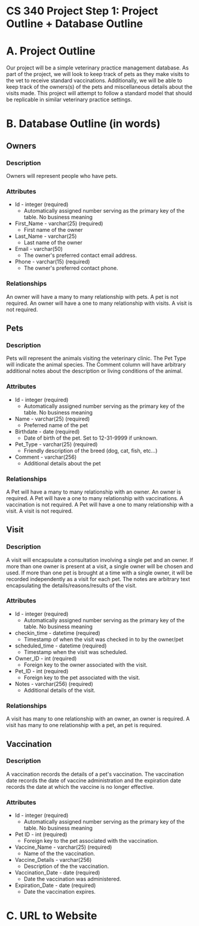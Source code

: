 # CS 340 Project Step 1: Project Outline + Database Outline

# A. Project Outline

Our project will be a simple veterinary practice management database. As part of the project, we will look to keep track of pets as they make visits to the vet to receive standard vaccinations. Additionally, we will be able to keep track of the owners(s) of the pets and miscellaneous details about the visits made. This project will attempt to follow a standard model that should be replicable in similar veterinary practice settings.

# B. Database Outline (in words)

## Owners

### Description

Owners will represent people who have pets.

### Attributes

* Id - integer (required)
    * Automatically assigned number serving as the primary key of the table. No business meaning
* First_Name - varchar(25) (required)
    * First name of the owner
* Last_Name - varchar(25)
    * Last name of the owner
* Email - varchar(50)
    * The owner's preferred contact email address.
* Phone - varchar(15) (required)
    * The owner's preferred contact phone.

### Relationships

An owner will have a many to many relationship with pets.
A pet is not required.
An owner will have a one to many relationship with visits.
A visit is not required.

## Pets

### Description

Pets will represent the animals visiting the veterinary clinic.
The Pet Type will indicate the animal species.
The Comment column will have arbitrary additional notes about the description or living conditions of the animal.

### Attributes

* Id - integer (required)
    * Automatically assigned number serving as the primary key of the table. No business meaning
* Name - varchar(25) (required)
    * Preferred name of the pet
* Birthdate - date (required)
    * Date of birth of the pet. Set to 12-31-9999 if unknown.
* Pet_Type - varchar(25) (required)
    * Friendly description of the breed (dog, cat, fish, etc...)
* Comment - varchar(256)
    * Additional details about the pet

### Relationships

A Pet will have a many to many relationship with an owner.
An owner is required.
A Pet will have a one to many relationship with vaccinations.
A vaccination is not required.
A Pet will have a one to many relationship with a visit.
A visit is not required.

## Visit

### Description

A visit will encapsulate a consultation involving a single pet and an owner.
If more than one owner is present at a visit, a single owner will be chosen and used.
If more than one pet is brought at a time with a single owner, it will be recorded independently as a visit for each pet.
The notes are arbitrary text encapsulating the details/reasons/results of the visit.

### Attributes

* Id - integer (required)
    * Automatically assigned number serving as the primary key of the table. No business meaning
* checkin_time - datetime (required)
    * Timestamp of when the visit was checked in to by the owner/pet
* scheduled_time - datetime (required)
    * Timestamp when the visit was scheduled.
* Owner_ID - int (required)
    * Foreign key to the owner associated with the visit.
* Pet_ID - int (required)
    * Foreign key to the pet associated with the visit.
* Notes - varchar(256) (required)
    * Additional details of the visit.

### Relationships

A visit has many to one relationship with an owner, an owner is required.
A visit has many to one relationship with a pet, an pet is required.

## Vaccination

### Description

A vaccination records the details of a pet's vaccination.
The vaccination date records the date of vaccine administration and the expiration date records the date at which the vaccine is no longer effective.

### Attributes

* Id - integer (required)
    * Automatically assigned number serving as the primary key of the table. No business meaning
* Pet ID - int (required)
    * Foreign key to the pet associated with the vaccination.
* Vaccine_Name - varchar(25) (required)
    * Name of the the vaccination.
* Vaccine_Details - varchar(256)
    * Description of the the vaccination.
* Vaccination_Date - date (required)
    * Date the vaccination was administered.
* Expiration_Date - date (required)
    * Date the vaccination expires.


# C. URL to Website
